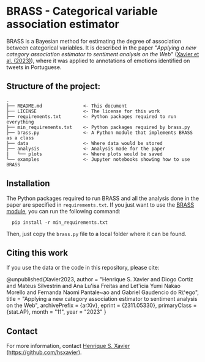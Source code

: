 # BRASS - Categorical variable association estimator

BRASS is a Bayesian method for estimating the degree of association between categorical variables. It is described in the paper 
"_Applying a new category association estimator to sentiment analysis on the Web_" ([Xavier et al. (2023)](https://arxiv.org/abs/2311.05330)),
where it was applied to annotations of emotions identified on tweets in Portuguese.

## Structure of the project:

    .
    ├── README.md               <- This document
	├── LICENSE                 <- The license for this work
    ├── requirements.txt        <- Python packages required to run everything
	├── min_requirements.txt    <- Python packages required by brass.py
	├── brass.py                <- A Python module that implements BRASS as a class
    ├── data                    <- Where data would be stored
    ├── analysis                <- Analysis made for the paper
    |   └── plots               <- Where plots would be saved
    └── examples                <- Jupyter notebooks showing how to use BRASS
    

## Installation

The Python packages required to run BRASS and all the analysis done in the paper are specified in `requirements.txt`. If you just want to use the 
[BRASS module](brass.py), you can run the following command:

      pip install -r min_requirements.txt

Then, just copy the `brass.py` file to a local folder where it can be found.


## Citing this work

If you use the data or the code in this repository, please cite:

@unpublished{Xavier2023,
  author = "Henrique S. Xavier and Diogo Cortiz and Mateus Silvestrin and Ana Lu\'isa Freitas and Let\'icia Yumi Nakao Morello and Fernanda Naomi Pantale\~ao and Gabriel Gaudencio do R\\\^ego",
  title  = "Applying a new category association estimator to sentiment analysis on the Web",
  archivePrefix = {arXiv},
  eprint = {2311.05330},
  primaryClass = {stat.AP},
  month  = "11",
  year   = "2023"
}


## Contact

For more information, contact [Henrique S. Xavier](http://henriquexavier.net) (<https://github.com/hsxavier>).
